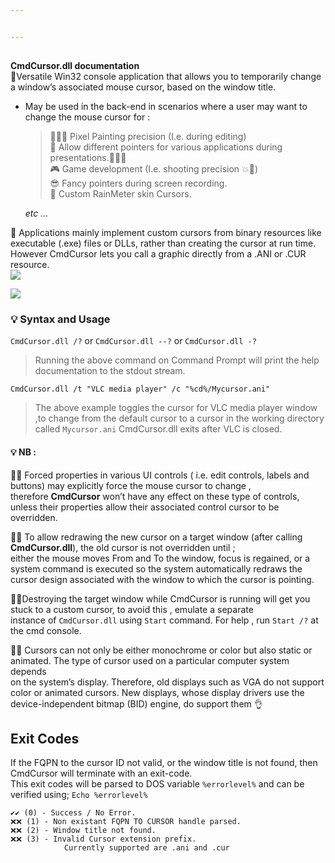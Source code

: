 ```yaml
---


---
```


<h2 id="section"></h2>
<p><strong>CmdCursor.dll documentation</strong><br>
🍂Versatile Win32 console application that allows you to temporarily change a window’s associated mouse cursor, based on the window title.</p>
<ul>
<li>
<p>May be used in the back-end  in scenarios where a user may want to change the mouse cursor for :</p>
<blockquote>
<p>📐🕵🏽 Pixel Painting precision (I.e. during editing)<br>
🎫 Allow different pointers for various applications during presentations.👨🏼‍🏫<br>
🎮 Game development (I.e. shooting precision 💥🔫)<br>
😎 Fancy pointers during screen recording.<br>
🤪 Custom RainMeter skin Cursors.</p>
</blockquote>
<p><em>etc …</em></p>
</li>
</ul>
<p>📰 Applications mainly implement custom cursors from binary resources like executable (.exe) files or DLLs, rather than creating the cursor    at run time. <br> However CmdCursor lets you call a graphic directly from    a .ANI or .CUR resource.<br>
<img src="[C:/Users/$km/Desktop/demoRot13.gif](C:/Users/$km/Desktop/demoRot13.gif)" align="center"></p>
 <img src="C:/Users/$km/Desktop/demoRot13.gif" align="center">
<h3 id="💡-syntax-and-usage">💡 Syntax and Usage</h3>
<p><code>CmdCursor.dll /?</code> or <code>CmdCursor.dll --?</code> or <code>CmdCursor.dll -?</code></p>
<blockquote>
<p>Running the above command on Command Prompt will print the help documentation to the stdout stream.</p>
</blockquote>
<pre class=" language-batch"><code class="prism  language-batch"><span class="token command"><span class="token keyword">CmdCursor</span>.dll <span class="token parameter attr-name">/t</span> <span class="token string">"VLC media player"</span> <span class="token parameter attr-name">/c</span> <span class="token string">"%cd%/Mycursor.ani"</span></span>
</code></pre>
<blockquote>
<p>The above example toggles the cursor for VLC media player window ,to change from the default cursor to a cursor in the working directory <br>  called <code>Mycursor.ani</code> CmdCursor.dll exits after VLC is closed.</p>
</blockquote>
<h4 id="💡-nb-">💡 NB :</h4>
<p>🎫🎫 Forced properties in various UI controls ( i.e. edit controls, labels    and buttons) may explicitly force the mouse cursor to change , <br>  therefore <strong>CmdCursor</strong> won’t have any effect on these  type of controls, unless their properties allow their associated control cursor to be overridden.</p>
<p>🔁🔁 To allow redrawing the new cursor on a target window (after calling <strong>CmdCursor.dll</strong>), the old cursor is not overridden until ; <br> either the mouse moves From and To the window, focus is regained, or a system command is executed so the system automatically redraws the <br> cursor design associated with the window to which the cursor is pointing.</p>
<p>🏴‍☠️Destroying the target window while CmdCursor is running will get you stuck to a custom cursor, to avoid this , emulate a separate <br> instance of <code>CmdCursor.dll</code> using  <code>Start</code> command. For help  , run <code>Start /?</code> at the cmd console.</p>
<p>🔰🔰 Cursors can not only be either monochrome or color but also static or animated. The type of cursor used on a particular computer system depends <br>  on the system’s display. Therefore, old displays such as VGA do not support color or animated cursors. New displays, whose display drivers use the device-independent bitmap (BID) engine, do support them 👌</p>
<h2 id="exit-codes">Exit Codes</h2>
<p>If the FQPN to the cursor ID not valid, or the window title is not found, then CmdCursor will terminate with an exit-code. <br> This exit codes will be  parsed to DOS variable <code>%errorlevel%</code> and can be verified using; <code>Echo %errorlevel%</code></p>
<pre><code>✔️✔️ (0) - Success / No Error.  
❌❌ (1) - Non existant FQPN TO CURSOR handle parsed.
❌❌ (2) - Window title not found.
❌❌ (3) - Invalid Cursor extension prefix.
		    Currently supported are .ani and .cur
</code></pre>

